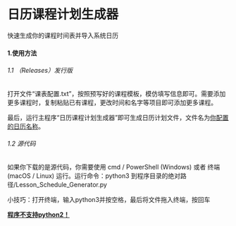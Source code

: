 # 日历课程计划生成器

快速生成你的课程时间表并导入系统日历

#### 1.使用方法

###### 1.1 （Releases）发行版

打开文件“课表配置.txt”，按照预写好的课程模板，模仿填写信息即可。需要添加更多课程时，复制粘贴已有课程，更改时间和名字等项目即可添加更多课程。

最后，运行主程序“日历课程计划生成器”即可生成日历计划文件，文件名为<u>你配置的日历名称</u>。

###### 1.2 源代码

如果你下载的是源代码，你需要使用 cmd / PowerShell (Windows) 或者 终端(macOS / Linux) 运行。运行命令：python3 到程序目录的绝对路径/Lesson_Schedule_Generator.py

小技巧：打开终端，输入python3并按空格，最后将文件拖入终端，按回车

**<u>程序不支持python2！</u>**
